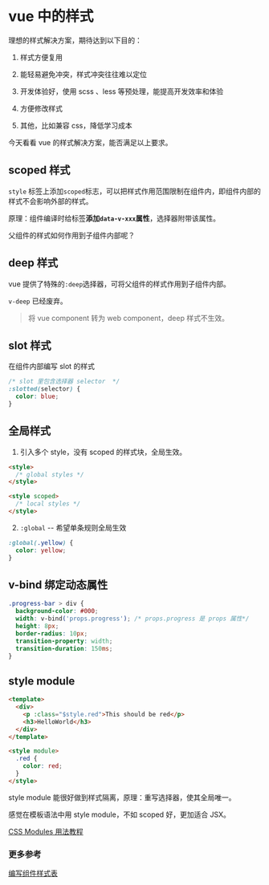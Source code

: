 # vue 中的样式

理想的样式解决方案，期待达到以下目的：

1. 样式方便复用

2. 能轻易避免冲突，样式冲突往往难以定位

3. 开发体验好，使用 scss 、less 等预处理，能提高开发效率和体验

4. 方便修改样式

5. 其他，比如兼容 css，降低学习成本

今天看看 vue 的样式解决方案，能否满足以上要求。

## scoped 样式

`style` 标签上添加`scoped`标志，可以把样式作用范围限制在组件内，即组件内部的样式不会影响外部的样式。

原理：组件编译时给标签**添加`data-v-xxx`属性**，选择器附带该属性。

父组件的样式如何作用到子组件内部呢？

## deep 样式

vue 提供了特殊的`:deep`选择器，可将父组件的样式作用到子组件内部。

`v-deep` 已经废弃。

> 将 vue component 转为 web component，deep 样式不生效。

## slot 样式

在组件内部编写 slot 的样式

```css
/* slot 里包含选择器 selector  */
:slotted(selector) {
  color: blue;
}
```

## 全局样式

1. 引入多个 style，没有 scoped 的样式块，全局生效。

```html
<style>
  /* global styles */
</style>

<style scoped>
  /* local styles */
</style>
```

2. `:global` -- 希望单条规则全局生效

```css
:global(.yellow) {
  color: yellow;
}
```

## v-bind 绑定动态属性

```css
.progress-bar > div {
  background-color: #000;
  width: v-bind('props.progress'); /* props.progress 是 props 属性*/
  height: 8px;
  border-radius: 10px;
  transition-property: width;
  transition-duration: 150ms;
}
```

## style module

```html
<template>
  <div>
    <p :class="$style.red">This should be red</p>
    <h3>HelloWorld</h3>
  </div>
</template>

<style module>
  .red {
    color: red;
  }
</style>
```

style module 能很好做到样式隔离，原理：重写选择器，使其全局唯一。

感觉在模板语法中用 style module，不如 scoped 好，更加适合 JSX。

[CSS Modules 用法教程](http://www.ruanyifeng.com/blog/2016/06/css_modules.html)

### 更多参考

[编写组件样式表](https://vue3.chengpeiquan.com/component.html#%E7%BC%96%E5%86%99%E7%BB%84%E4%BB%B6%E6%A0%B7%E5%BC%8F%E8%A1%A8)
